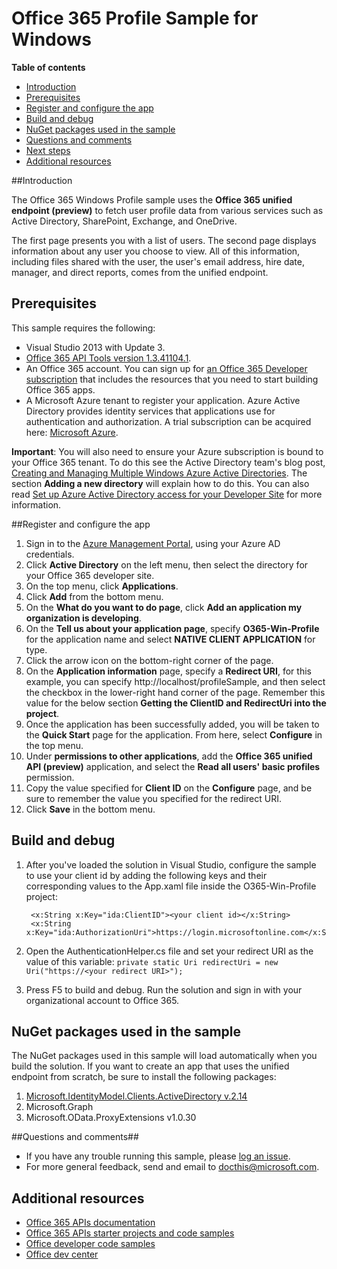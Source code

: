 # Office 365 Profile Sample for Windows

**Table of contents**

* [Introduction](#introduction)
* [Prerequisites](#prerequisites)
* [Register and configure the app](#register)
* [Build and debug](#build)
* [NuGet packages used in the sample](#packages)
* [Questions and comments](#questions)
* [Next steps](#next-steps)
* [Additional resources](#additional-resources)

<a name="introduction"></a>
##Introduction

The Office 365 Windows Profile sample uses the **Office 365 unified endpoint (preview)** to fetch user profile data from various services such as Active Directory, SharePoint, Exchange, and OneDrive. 

The first page presents you with a list of users. The second page displays information about any user you choose to view. All of this information, including files shared with the user, the user's email address, hire date, manager, and direct reports, comes from the unified endpoint.

<a name="prerequisites"></a>
## Prerequisites ##

This sample requires the following:  
  - Visual Studio 2013 with Update 3.  
  - [Office 365 API Tools version 1.3.41104.1](http://aka.ms/k0534n).  
  - An Office 365 account. You can sign up for [an Office 365 Developer subscription](http://aka.ms/ro9c62) that includes the resources that you need to start building Office 365 apps.
  - A Microsoft Azure tenant to register your application. Azure Active Directory provides identity services that applications use for authentication and authorization. A trial subscription can be acquired here: [Microsoft Azure](http://aka.ms/jjm0q7).

**Important**: You will also need to ensure your Azure subscription is bound to your Office 365 tenant. To do this see the Active Directory team's blog post, [Creating and Managing Multiple Windows Azure Active Directories](http://aka.ms/lrb3ln). The section **Adding a new directory** will explain how to do this. You can also read [Set up Azure Active Directory access for your Developer Site](http://aka.ms/fv273q) for more information.

<a name="register"></a>
##Register and configure the app

1.	Sign in to the [Azure Management Portal](http://aka.ms/i5b8dz), using your Azure AD credentials.
2.	Click **Active Directory** on the left menu, then select the directory for your Office 365 developer site.
3.	On the top menu, click **Applications**.
4.	Click **Add** from the bottom menu.
5.	On the **What do you want to do page**, click **Add an application my organization is developing**.
6.	On the **Tell us about your application page**, specify **O365-Win-Profile** for the application name and select **NATIVE CLIENT APPLICATION** for type.
7.	Click the arrow icon on the bottom-right corner of the page.
8.	On the **Application information** page, specify a **Redirect URI**, for this example, you can specify http://localhost/profileSample, and then select the checkbox in the lower-right hand corner of the page. Remember this value for the below section **Getting the ClientID and RedirectUri into the project**.
9.	Once the application has been successfully added, you will be taken to the **Quick Start** page for the application. From here, select **Configure** in the top menu.
10.	Under **permissions to other applications**, add the **Office 365 unified API (preview)** application, and select the **Read all users' basic profiles** permission.
11.	Copy the value specified for **Client ID** on the **Configure** page, and be sure to remember the value you specified for the redirect URI.
12.	Click **Save** in the bottom menu.

<a name="build"></a>
## Build and debug ##

1. After you've loaded the solution in Visual Studio, configure the sample to use your client id by adding the following keys and their corresponding values to the App.xaml file inside the O365-Win-Profile project:

        <x:String x:Key="ida:ClientID"><your client id></x:String>
        <x:String x:Key="ida:AuthorizationUri">https://login.microsoftonline.com</x:String>

2. Open the AuthenticationHelper.cs file and set your redirect URI as the value of this variable:
`private static Uri redirectUri = new Uri("https://<your redirect URI>");`

3. Press F5 to build and debug. Run the solution and sign in with your organizational account to Office 365.

<a name="packages"></a>
## NuGet packages used in the sample ##

The NuGet packages used in this sample will load automatically when you build the solution. If you want to create an app that uses the unified endpoint from scratch, be sure to install the following packages:

1. [Microsoft.IdentityModel.Clients.ActiveDirectory v.2.14](http://aka.ms/rmclss)
2. Microsoft.Graph
3. Microsoft.OData.ProxyExtensions v1.0.30

<a name="questions"></a>
##Questions and comments##

- If you have any trouble running this sample, please [log an issue](https://github.com/OfficeDev/O365-Win-Profile/issues).
- For more general feedback, send and email to [docthis@microsoft.com](mailto:docthis@microsoft.com?subject=Feedback%20on%20the%20Office%20365%20Windows%20unified%20endpoint%20app).

<a name="additional-resources"></a>
## Additional resources ##

- [Office 365 APIs documentation](http://aka.ms/kbwa5c)
- [Office 365 APIs starter projects and code samples](http://aka.ms/x1kpnz)
- [Office developer code samples](http://aka.ms/afh45z)
- [Office dev center](http://aka.ms/uftrm1)
